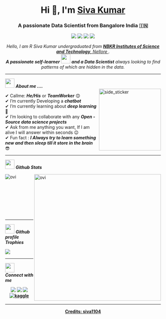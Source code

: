 <h1 align="center">Hi 👋, I'm <a href="https://100rabhcsmc.github.io/Me.io/" target="blank">
Siva Kumar</a></h1>
<h3 align="center">A passionate Data Scientist from Bangalore India &#127470;&#127475</h3>

<p align="center">
<img src="https://img.shields.io/badge/Age-22-blue" />
  <img src="https://img.shields.io/badge/Focus-Data%20Science-brightgreen" />
  <img src="https://img.shields.io/badge/Lives-India-success" />
  <img src="https://img.shields.io/badge/Languages-English%20%26%20Telugu-brightgreen" />
  <p align="center">
  <em>
    Hello, I am R Siva Kumar undergraduated from <a href="https://nbkrist.co.in/"> <b>NBKR Institutes of Science and Technology</b>, Nellore </a>. <br>
    <b>A passionate self-learner</b> <img src="https://github.com/TheDudeThatCode/TheDudeThatCode/blob/master/Assets/Developer.gif" width="30px">
    <b> and a Data Scientist</b> always looking to find patterns of which are hidden in the data. 
  </em> 
       
------    
<img src="https://media.giphy.com/media/iY8CRBdQXODJSCERIr/giphy.gif" width="30px">&nbsp;<b>***About me ....***</b><br>
<img align="right" width=200px height=200px alt="side_sticker" src="https://media.giphy.com/media/TEnXkcsHrP4YedChhA/giphy.gif" />
    
✔ Callme: ***He/His*** or ***TeamWorker*** 😊 <br>
✔ I’m currently Developing a ***chatbot***<br>
✔ I’m currently learning about ***deep learning***🥰<br>
✔ I’m looking to collaborate with any ***Open - Source data science projects***<br>
✔ Ask from me anything you want, If I am alive I will answer within seconds 😉<br>
✔ Fun fact : ***I Always try to learn something new and then sleep till it store in the brain*** 😎<br>
    
---------    
<img src="https://media.giphy.com/media/iY8CRBdQXODJSCERIr/giphy.gif" width="30px">&nbsp;<b>***Github Stats***</b><br>
 
<p><img align="left" src="https://github-readme-stats.vercel.app/api/top-langs?username=siva1104&show_icons=true&locale=en&layout=compact&theme=chartreuse-dark"         alt="ovi" /></p>
   <p>&nbsp;<img align="right" src="https://github-readme-stats.vercel.app/api?username=siva1104&show_icons=true&locale=en&theme=chartreuse-dark" alt="ovi" width="410"    /></p>
<br><br><br><br><br><br>
  
------  

<img src="https://media.giphy.com/media/iY8CRBdQXODJSCERIr/giphy.gif" width="30px">&nbsp;<b>***Github profile Trophies***<br>

<img src="https://github-profile-trophy.vercel.app/?username=siva1104&theme=juicyfresh&no-bg=true" />

-------
<img src="https://media.giphy.com/media/iY8CRBdQXODJSCERIr/giphy.gif" width="30px"> ***Connect with me***
<div align="center">
<a href="https://github.com/siva1104"><img src="https://img.shields.io/badge/-rsivakumar-black?logo=github&style=flat-square"/></a> 
<a href="https://www.linkedin.com/in/r-siva/"><img src="https://img.shields.io/badge/-rsivakumar-blue?logo=linkedin&style=flat-square"></a>
<a href="mailto:rsivakumar1104@gmail.com"><img src="https://img.shields.io/badge/-rsivakumar1104@gmail.com-black?logo=gmail&style=flat-square"/></a>
<a href="https://www.kaggle.com/rsiva1104" target="_blank">
<img src=https://img.shields.io/badge/kaggle-%2344BAE8.svg?&style=for-the-badge&logo=kaggle&logoColor=white alt=kaggle style="margin-bottom: 5px;" /> 
  
------ 
  
Credits: [siva1104](https://github.com/siva1104)
 
